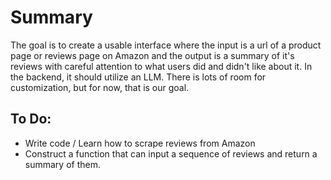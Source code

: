 # Summary

The goal is to create a usable interface where the input is a url of a product page or reviews page on Amazon and the output is a summary of it's reviews with careful attention to what users did and didn't like about it. In the backend, it should utilize an LLM. There is lots of room for customization, but for now, that is our goal.

## To Do:
* Write code / Learn how to scrape reviews from Amazon 
* Construct a function that can input a sequence of reviews and return a summary of them.